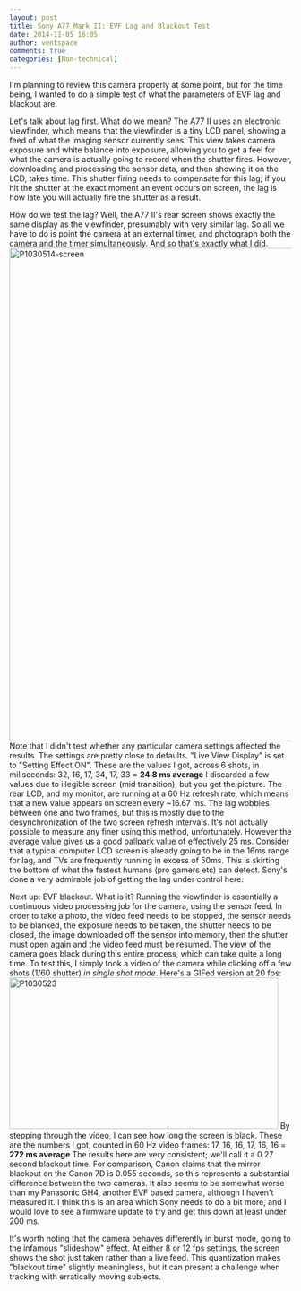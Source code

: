 ```yaml
---
layout: post
title: Sony A77 Mark II: EVF Lag and Blackout Test
date: 2014-11-05 16:05
author: ventspace
comments: true
categories: [Non-technical]
---
```

I'm planning to review this camera properly at some point, but for the time being, I wanted to do a simple test of what the parameters of EVF lag and blackout are.

Let's talk about lag first. What do we mean? The A77 II uses an electronic viewfinder, which means that the viewfinder is a tiny LCD panel, showing a feed of what the imaging sensor currently sees. This view takes camera exposure and white balance into exposure, allowing you to get a feel for what the camera is actually going to record when the shutter fires. However, downloading and processing the sensor data, and then showing it on the LCD, takes time. This shutter firing needs to compensate for this lag; if you hit the shutter at the exact moment an event occurs on screen, the lag is how late you will actually fire the shutter as a result.

How do we test the lag? Well, the A77 II's rear screen shows exactly the same display as the viewfinder, presumably with very similar lag. So all we have to do is point the camera at an external timer, and photograph both the camera and the timer simultaneously. And so that's exactly what I did.
<a href="https://ventspace.files.wordpress.com/2014/11/p1030514-screen.jpg"><img class="aligncenter size-large wp-image-1087" src="https://ventspace.files.wordpress.com/2014/11/p1030514-screen.jpg?w=660" alt="P1030514-screen" width="660" height="880" /></a>
Note that I didn't test whether any particular camera settings affected the results. The settings are pretty close to defaults. "Live View Display" is set to "Setting Effect ON". These are the values I got, across 6 shots, in millseconds:
32, 16, 17, 34, 17, 33 = <strong>24.8 ms average</strong>
I discarded a few values due to illegible screen (mid transition), but you get the picture. The rear LCD, and my monitor, are running at a 60 Hz refresh rate, which means that a new value appears on screen every ~16.67 ms. The lag wobbles between one and two frames, but this is mostly due to the desynchronization of the two screen refresh intervals. It's not actually possible to measure any finer using this method, unfortunately. However the average value gives us a good ballpark value of effectively 25 ms. Consider that a typical computer LCD screen is already going to be in the 16ms range for lag, and TVs are frequently running in excess of 50ms. This is skirting the bottom of what the fastest humans (pro gamers etc) can detect. Sony's done a very admirable job of getting the lag under control here.

Next up: EVF blackout. What is it? Running the viewfinder is essentially a continuous video processing job for the camera, using the sensor feed. In order to take a photo, the video feed needs to be stopped, the sensor needs to be blanked, the exposure needs to be taken, the shutter needs to be closed, the image downloaded off the sensor into memory, then the shutter must open again and the video feed must be resumed. The view of the camera goes black during this entire process, which can take quite a long time. To test this, I simply took a video of the camera while clicking off a few shots (1/60 shutter) <em>in single shot mode</em>. Here's a GIFed version at 20 fps:
<img class="aligncenter size-full wp-image-1089" src="https://ventspace.files.wordpress.com/2014/11/p1030523.gif" alt="P1030523" width="480" height="270" />
By stepping through the video, I can see how long the screen is black. These are the numbers I got, counted in 60 Hz video frames:
17, 16, 16, 17, 16, 16 = <strong>272 ms average</strong>
The results here are very consistent; we'll call it a 0.27 second blackout time. For comparison, Canon claims that the mirror blackout on the Canon 7D is 0.055 seconds, so this represents a substantial difference between the two cameras. It also seems to be somewhat worse than my Panasonic GH4, another EVF based camera, although I haven't measured it. I think this is an area which Sony needs to do a bit more, and I would love to see a firmware update to try and get this down at least under 200 ms.

It's worth noting that the camera behaves differently in burst mode, going to the infamous "slideshow" effect. At either 8 or 12 fps settings, the screen shows the shot just taken rather than a live feed. This quantization makes "blackout time" slightly meaningless, but it can present a challenge when tracking with erratically moving subjects.
